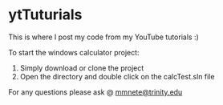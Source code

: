 # ytTuturials
This is where I post my code from my YouTube tutorials :)

To start the windows calculator project:
1. Simply download or clone the project
2. Open the directory and double click on the calcTest.sln file

For any questions please ask @ mmnete@trinity.edu
